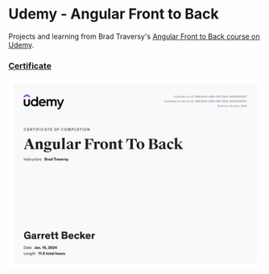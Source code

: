 # Udemy - Angular Front to Back

Projects and learning from Brad Traversy's [Angular Front to Back course on Udemy](https://www.udemy.com/course/angular-4-front-to-back/).

### [Certificate]()

!["Certificate"](./Certificate.jpg)
